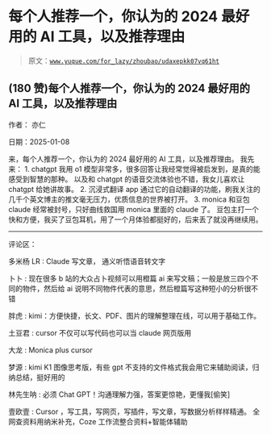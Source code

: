 # 每个人推荐一个，你认为的 2024 最好用的 AI 工具，以及推荐理由

> 原文：[`www.yuque.com/for_lazy/zhoubao/udaxepkk07vq61ht`](https://www.yuque.com/for_lazy/zhoubao/udaxepkk07vq61ht)

## (180 赞)每个人推荐一个，你认为的 2024 最好用的 AI 工具，以及推荐理由

作者： 亦仁

日期：2025-01-08

来，每个人推荐一个，你认为的 2024 最好用的 AI 工具，以及推荐理由。 我先来： 1. chatgpt
我用 o1 模型非常多，很多回答让我经常觉得被启发到，是真的能感受到智慧的那种。
以及和 chatgpt 的语音交流体验也不错，我女儿喜欢让 chatgpt 给她讲故事。 2. 沉浸式翻译 app
通过它的自动翻译的功能，刷我关注的几千个英文博主的推文毫无压力，优质信息的世界被打开。 3. monica 和豆包
claude 经常被封号，只好曲线救国用 monica 里面的 claude 了。
豆包主打一个快和方便，我买了豆包耳机，用了一个月体验都挺好的，后来丢了就没再继续用。

* * *

评论区：

多米杨 LR : Claude 写文章， 通义听悟语音转文字

卜卜 : 现在很多 b 站的大众占卜视频可以用橙篇 ai 来写文稿；一般是放三四个不同的物件，然后给 ai 说明不同物件代表的意思，然后橙篇写这种短小的分析很不错

胖虎 : kimi：方便快捷，长文、PDF、图片的理解整理在线，可以用于基础工作。

土豆君 : cursor 不仅可以写代码也可以当 claude 网页版用

大龙 : Monica plus cursor

梦源 : kimi K1 图像思考版，有些 gpt 不支持的文件格式我会用它来辅助阅读，归纳总结，挺好用的

林先生呐 : 必须 Chat GPT！沟通理解力强，答案更惊艳，更懂我[偷笑]

壹欧壹 : Cursor ，写工具，写网页，写插件，写文章，写数据分析样样精通。 全网查资料用纳米补充，Coze 工作流整合资料+智能体辅助